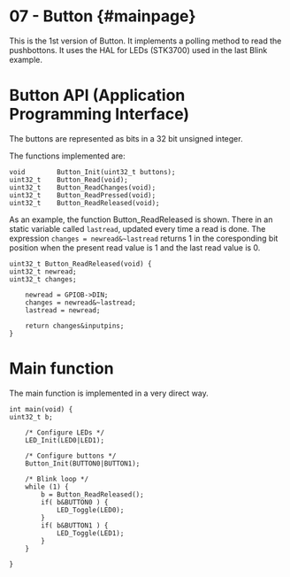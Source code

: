 07 - Button {#mainpage}
============

This is the 1st version of Button. It implements a polling method to read the pushbottons.
It uses the HAL for LEDs (STK3700) used in the last Blink example.

# Button API (Application Programming Interface)

The buttons are represented as bits in a 32 bit unsigned integer.

The functions implemented are:

    void        Button_Init(uint32_t buttons);
    uint32_t    Button_Read(void);
    uint32_t    Button_ReadChanges(void);
    uint32_t    Button_ReadPressed(void);
    uint32_t    Button_ReadReleased(void);

As an example, the function Button_ReadReleased is shown. There in an static variable called `lastread`, updated every time a read is done. The expression `changes = newread&~lastread` returns 1 in the coresponding bit position when the present read value is 1 and the last read value is 0.
    
    uint32_t Button_ReadReleased(void) {
    uint32_t newread;
    uint32_t changes;
    
        newread = GPIOB->DIN;
        changes = newread&~lastread;
        lastread = newread;
    
        return changes&inputpins;
    }
    
# Main function

The main function is implemented in a very direct way.
    
    int main(void) {
    uint32_t b;
    
        /* Configure LEDs */
        LED_Init(LED0|LED1);
    
        /* Configure buttons */
        Button_Init(BUTTON0|BUTTON1);
    
        /* Blink loop */
        while (1) {
            b = Button_ReadReleased();
            if( b&BUTTON0 ) {
                LED_Toggle(LED0);
            }
            if( b&BUTTON1 ) {
                LED_Toggle(LED1);
            }
        }
    
    }
    
